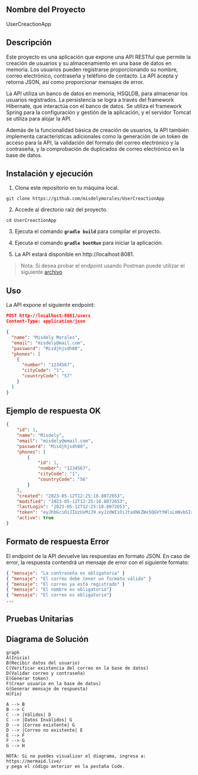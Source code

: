 ## Nombre del Proyecto 
UserCreactionApp
## Descripción
Este proyecto es una aplicación que expone una API RESTful que permite la creación de usuarios y su almacenamiento en una base de datos en memoria. Los usuarios pueden registrarse proporcionando su nombre, correo electrónico, contraseña y teléfono de contacto. La API acepta y retorna JSON, así como proporcionar mensajes de error.

La API utiliza un banco de datos en memoria, HSQLDB, para almacenar los usuarios registrados. La persistencia se logra a través del framework Hibernate, que interactúa con el banco de datos. Se utiliza el framework Spring para la configuración y gestión de la aplicación, y el servidor Tomcat se utiliza para alojar la API.

Además de la funcionalidad básica de creación de usuarios, la API también implementa características adicionales como la generación de un token de acceso para la API, la validación del formato del correo electrónico y la contraseña, y la comprobación de duplicados de correo electrónico en la base de datos.

## Instalación y ejecución
1. Clona este repositorio en tu máquina local.
```
git clone https://github.com/misdelymorales/UserCreactionApp
```
2. Accede al directorio raíz del proyecto.
```
cd UserCreactionApp
```
3. Ejecuta el comando **`gradle build`** para compilar el proyecto.

4. Ejecuta el comando **`gradle bootRun`** para iniciar la aplicación.
5. La API estará disponible en http://localhost:8081.

>Nota: Si desea probar el endpoint usando Postman puede utilizar el siguiente [archivo](createUserAPI.postman_collection.json)

## Uso
La API expone el siguiente endpoint:

``` JSON
POST http://localhost:8081/users
Content-Type: application/json

{
  "name": "Misdely Morales",
  "email": "misdely@mail.com",
  "password": "Misdjhjsdh88",
  "phones": [
    {
      "number": "1234567",
      "cityCode": "1",
      "countryCode": "57"
    }
  ]
}

```
## Ejemplo de respuesta OK
``` JSON
{
    "id": 1,
    "name": "Misdely",
    "email": "misdely@email.com",
    "password": "Misdjhjsdh88",
    "phones": [
        {
            "id": 1,
            "number": "1234567",
            "cityCode": "1",
            "countryCode": "56"
        }
    ],
    "created": "2023-05-12T12:25:18.8072653",
    "modified": "2023-05-12T12:25:18.8072653",
    "lastLogin": "2023-05-12T12:25:18.8072653",
    "token": "eyJhbGciOiJIUzUxMiJ9.eyJzdWIiOiJtaXNkZWx5QGVtYWlsLmNvbSIsIm5hbWUiOiJNaXNkZWx5IiwiaWF0IjoxNjgzOTA4NzE4LCJleHAiOjE2ODM5MTA1MTh9.gyXcKeCjy46I7r7S4aAFuDlSXvtd3NSakxwk0fKD0cCnziKVxBt-OnOD0x6LYS9ThNzziefPnkbN3GYp7Sf9QQ",
    "active": true
}
```

## Formato de respuesta Error
El endpoint de la API devuelve las respuestas en formato JSON. En caso de error, la respuesta contendrá un mensaje de error con el siguiente formato:

``` JSON
{ "mensaje": "La contraseña es obligatoria" }
{ "mensaje": "El correo debe tener un formato válido" }
{ "mensaje": "El correo ya está registrado" }
{ "mensaje": "El nombre es obligatorio"}
{ "mensaje": "El correo es obligatorio"}
...
```

## Pruebas Unitarias

## Diagrama de Solución

``` mermaid
graph 
A(Inicio)
B(Recibir datos del usuario)
C(Verificar existencia del correo en la base de datos)
D(Validar correo y contraseña)
E(Generar token)
F(Crear usuario en la base de datos)
G(Generar mensaje de respuesta)
H(Fin)

A --> B
B --> C
C --> |Válidos| D
C --> |Datos Inválidos| G
D --> |Correo existente| G
D --> |Correo no existente| E
E --> F
F --> G
G --> H
```

    NOTA: Si no puedes visualizar el diagrama, ingresa a: https://mermaid.live/
    y pega el código anterior en la pestaña Code.